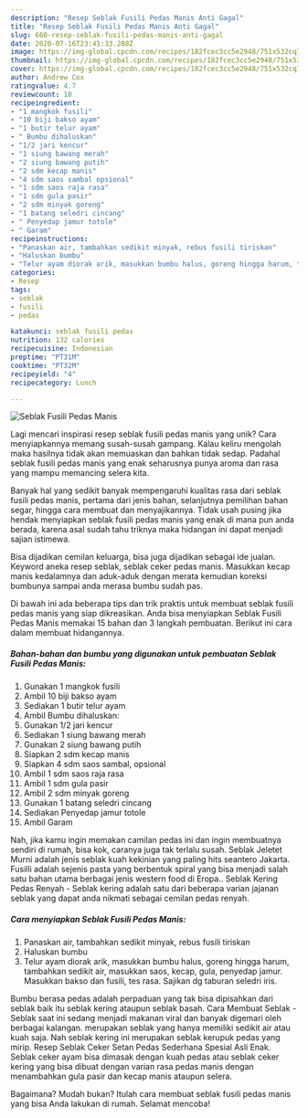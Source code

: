 ```yaml
---
description: "Resep Seblak Fusili Pedas Manis Anti Gagal"
title: "Resep Seblak Fusili Pedas Manis Anti Gagal"
slug: 660-resep-seblak-fusili-pedas-manis-anti-gagal
date: 2020-07-16T23:41:33.288Z
image: https://img-global.cpcdn.com/recipes/182fcec3cc5e2948/751x532cq70/seblak-fusili-pedas-manis-foto-resep-utama.jpg
thumbnail: https://img-global.cpcdn.com/recipes/182fcec3cc5e2948/751x532cq70/seblak-fusili-pedas-manis-foto-resep-utama.jpg
cover: https://img-global.cpcdn.com/recipes/182fcec3cc5e2948/751x532cq70/seblak-fusili-pedas-manis-foto-resep-utama.jpg
author: Andrew Cox
ratingvalue: 4.7
reviewcount: 10
recipeingredient:
- "1 mangkok fusili"
- "10 biji bakso ayam"
- "1 butir telur ayam"
- " Bumbu dihaluskan"
- "1/2 jari kencur"
- "1 siung bawang merah"
- "2 siung bawang putih"
- "2 sdm kecap manis"
- "4 sdm saos sambal opsional"
- "1 sdm saos raja rasa"
- "1 sdm gula pasir"
- "2 sdm minyak goreng"
- "1 batang seledri cincang"
- " Penyedap jamur totole"
- " Garam"
recipeinstructions:
- "Panaskan air, tambahkan sedikit minyak, rebus fusili tiriskan"
- "Haluskan bumbu"
- "Telur ayam diorak arik, masukkan bumbu halus, goreng hingga harum, tambahkan sedikit air, masukkan saos, kecap, gula, penyedap jamur. Masukkan bakso dan fusili, tes rasa. Sajikan dg taburan seledri iris."
categories:
- Resep
tags:
- seblak
- fusili
- pedas

katakunci: seblak fusili pedas 
nutrition: 132 calories
recipecuisine: Indonesian
preptime: "PT31M"
cooktime: "PT32M"
recipeyield: "4"
recipecategory: Lunch

---
```



![Seblak Fusili Pedas Manis](https://img-global.cpcdn.com/recipes/182fcec3cc5e2948/751x532cq70/seblak-fusili-pedas-manis-foto-resep-utama.jpg)

Lagi mencari inspirasi resep seblak fusili pedas manis yang unik? Cara menyiapkannya memang susah-susah gampang. Kalau keliru mengolah maka hasilnya tidak akan memuaskan dan bahkan tidak sedap. Padahal seblak fusili pedas manis yang enak seharusnya punya aroma dan rasa yang mampu memancing selera kita.

Banyak hal yang sedikit banyak mempengaruhi kualitas rasa dari seblak fusili pedas manis, pertama dari jenis bahan, selanjutnya pemilihan bahan segar, hingga cara membuat dan menyajikannya. Tidak usah pusing jika hendak menyiapkan seblak fusili pedas manis yang enak di mana pun anda berada, karena asal sudah tahu triknya maka hidangan ini dapat menjadi sajian istimewa.

Bisa dijadikan cemilan keluarga, bisa juga dijadikan sebagai ide jualan. Keyword aneka resep seblak, seblak ceker pedas manis. Masukkan kecap manis kedalamnya dan aduk-aduk dengan merata kemudian koreksi bumbunya sampai anda merasa bumbu sudah pas.


Di bawah ini ada beberapa tips dan trik praktis untuk membuat seblak fusili pedas manis yang siap dikreasikan. Anda bisa menyiapkan Seblak Fusili Pedas Manis memakai 15 bahan dan 3 langkah pembuatan. Berikut ini cara dalam membuat hidangannya.

<!--inarticleads1-->

##### Bahan-bahan dan bumbu yang digunakan untuk pembuatan Seblak Fusili Pedas Manis:

1. Gunakan 1 mangkok fusili
1. Ambil 10 biji bakso ayam
1. Sediakan 1 butir telur ayam
1. Ambil  Bumbu dihaluskan:
1. Gunakan 1/2 jari kencur
1. Sediakan 1 siung bawang merah
1. Gunakan 2 siung bawang putih
1. Siapkan 2 sdm kecap manis
1. Siapkan 4 sdm saos sambal, opsional
1. Ambil 1 sdm saos raja rasa
1. Ambil 1 sdm gula pasir
1. Ambil 2 sdm minyak goreng
1. Gunakan 1 batang seledri cincang
1. Sediakan  Penyedap jamur totole
1. Ambil  Garam


Nah, jika kamu ingin memakan camilan pedas ini dan ingin membuatnya sendiri di rumah, bisa kok, caranya juga tak terlalu susah. Seblak Jeletet Murni adalah jenis seblak kuah kekinian yang paling hits seantero Jakarta. Fusilli adalah sejenis pasta yang berbentuk spiral yang bisa menjadi salah satu bahan utama berbagai jenis western food di Eropa.. Seblak Kering Pedas Renyah - Seblak kering adalah satu dari beberapa varian jajanan seblak yang dapat anda nikmati sebagai cemilan pedas renyah. 

<!--inarticleads2-->

##### Cara menyiapkan Seblak Fusili Pedas Manis:

1. Panaskan air, tambahkan sedikit minyak, rebus fusili tiriskan
1. Haluskan bumbu
1. Telur ayam diorak arik, masukkan bumbu halus, goreng hingga harum, tambahkan sedikit air, masukkan saos, kecap, gula, penyedap jamur. Masukkan bakso dan fusili, tes rasa. Sajikan dg taburan seledri iris.


Bumbu berasa pedas adalah perpaduan yang tak bisa dipisahkan dari seblak baik itu seblak kering ataupun seblak basah. Cara Membuat Seblak - Seblak saat ini sedang menjadi makanan viral dan banyak digemari oleh berbagai kalangan. merupakan seblak yang hanya memiliki sedikit air atau kuah saja. Nah seblak kering ini merupakan seblak kerupuk pedas yang mirip. Resep Seblak Ceker Setan Pedas Sederhana Spesial Asli Enak. Seblak ceker ayam bisa dimasak dengan kuah pedas atau seblak ceker kering yang bisa dibuat dengan varian rasa pedas manis dengan menambahkan gula pasir dan kecap manis ataupun selera. 

Bagaimana? Mudah bukan? Itulah cara membuat seblak fusili pedas manis yang bisa Anda lakukan di rumah. Selamat mencoba!
